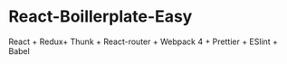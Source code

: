# React-Boillerplate-Easy
React + Redux+ Thunk + React-router + Webpack 4 + Prettier + ESlint + Babel 
